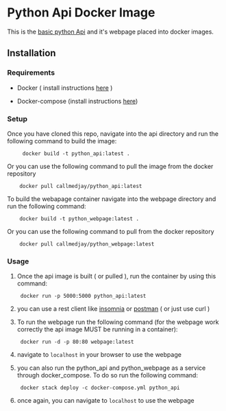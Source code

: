 # Python Api Docker Image

This is the [basic python Api](https://github.com/JustDjames/basic_python_api) and it's webpage placed into docker images.

## Installation

### Requirements
* Docker ( install instructions [here](https://docs.docker.com/install/) )

* Docker-compose (install instructions [here](https://docs.docker.com/compose/install/))

### Setup

Once you have cloned this repo, navigate into the api directory and run the following command to build the image:

         docker build -t python_api:latest .
Or you can use the following command to pull the image from the docker repository
        
        docker pull callmedjay/python_api:latest
To build the webapage container navigate into the webpage directory and run the following command:

        docker build -t python_webpage:latest .

Or you can use the following command to pull from the docker repository

        docker pull callmedjay/python_webpage:latest 
### Usage

1) Once the api image is built ( or pulled ), run the container by using this command:

        docker run -p 5000:5000 python_api:latest

2) you can use a rest client like [insomnia](https://insomnia.rest/) or [postman](https://www.getpostman.com/) ( or just use curl )

3) To run the webpage run the following command (for the webpage work correctly the api image MUST be running in a container):

        docker run -d -p 80:80 webpage:latest

4) navigate to ```localhost``` in your browser to use the webpage 

5) you can also run the python_api and python_webpage as a service through docker_compose. To do so run the following command:

        docker stack deploy -c docker-compose.yml python_api
6) once again, you can navigate to ``localhost`` to use the webpage